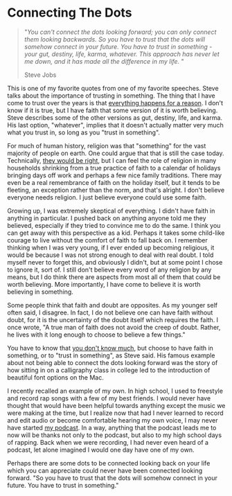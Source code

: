 # Connecting The Dots

> "_You can't connect the dots looking forward; you can only connect them looking backwards. So you have to trust that the dots will somehow connect in your future. You have to trust in something - your gut, destiny, life, karma, whatever. This approach has never let me down, and it has made all the difference in my life._ "
> 
> Steve Jobs

This is one of my favorite quotes from one of my favorite speeches. Steve talks about the importance of trusting in something. The thing that I have come to trust over the years is that [everything happens for a reason](https://blogofjake.com/2020/10/16/the-benefits-of-believing-everything-happens-for-a-reason/). I don't know if it is true, but I have faith that some version of it is worth believing. Steve describes some of the other versions as gut, destiny, life, and karma. His last option, "whatever", implies that it doesn't actually matter very much what you trust in, so long as you "trust in something".

For much of human history, religion was that "something" for the vast majority of people on earth. One could argue that that is still the case today. Technically, [they would be right](https://www.washingtontimes.com/blog/watercooler/2012/dec/23/84-percent-world-population-has-faith-third-are-ch/), but I can feel the role of religion in many households shrinking from a true practice of faith to a calendar of holidays bringing days off work and perhaps a few nice family traditions. There may even be a real remembrance of faith on the holiday itself, but it tends to be fleeting, an exception rather than the norm, and that's alright. I don't believe everyone needs religion. I just believe everyone could use some faith.

Growing up, I was extremely skeptical of everything. I didn't have faith in anything in particular. I pushed back on anything anyone told me they believed, especially if they tried to convince me to do the same. I think you can get away with this perspective as a kid. Perhaps it takes some child-like courage to live without the comfort of faith to fall back on. I remember thinking when I was very young, if I ever ended up becoming religious, it would be because I was not strong enough to deal with real doubt. I told myself never to forget this, and obviously I didn't, but at some point I chose to ignore it, sort of. I still don't believe every word of any religion by any means, but I do think there are aspects from most all of them that could be worth believing. More importantly, I have come to believe it is worth believing in something.

Some people think that faith and doubt are opposites. As my younger self often said, I disagree. In fact, I do not believe one can have faith without doubt, for it is the uncertainty of the doubt itself which requires the faith. I once wrote, "A true man of faith does not avoid the creep of doubt. Rather, he lives with it long enough to choose to believe a few things."

You have to know that [you don't know much](https://blogofjake.com/2020/03/13/i-dont-know-much-but-at-least-i-know-that/), but choose to have faith in something, or to "trust in something", as Steve said. His famous example about not being able to connect the dots looking forward was the story of how sitting in on a calligraphy class in college led to the introduction of beautiful font options on the Mac.

I recently recalled an example of my own. In high school, I used to freestyle and record rap songs with a few of my best friends. I would never have thought that would have been helpful towards anything except the music we were making at the time, but I realize now that had I never learned to record and edit audio or become comfortable hearing my own voice, I may never have started [my podcast](http://podofjake.com). In a way, anything that the podcast leads me to now will be thanks not only to the podcast, but also to my high school days of rapping. Back when we were recording, I had never even heard of a podcast, let alone imagined I would one day have one of my own.

Perhaps there are some dots to be connected looking back on your life which you can appreciate could never have been connected looking forward. "So you have to trust that the dots will somehow connect in your future. You have to trust in something."
